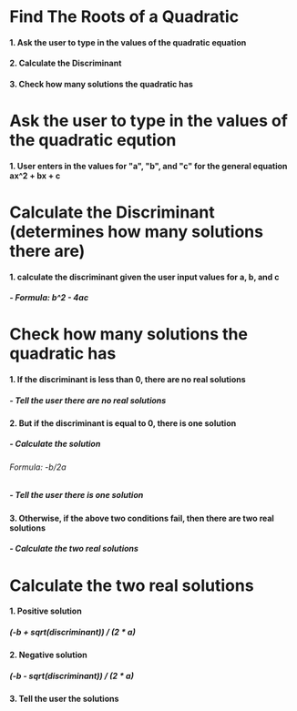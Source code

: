 # Find The Roots of a Quadratic
#### 1. Ask the user to type in the values of the quadratic equation
#### 2. Calculate the Discriminant
#### 3. Check how many solutions the quadratic has


# Ask the user to type in the values of the quadratic eqution
#### 1.  User enters in the values for "a", "b", and "c" for the general equation ax^2 + bx + c

# Calculate the Discriminant (determines how many solutions there are)
#### 1. calculate the discriminant given the user input values for a, b, and c
##### - Formula: b^2 - 4ac

# Check how many solutions the quadratic has
#### 1. If the discriminant is less than 0, there are no real solutions
##### - Tell the user there are no real solutions

#### 2. But if the discriminant is equal to 0, there is one solution
##### - Calculate the solution
###### Formula: -b/2a
##### - Tell the user there is one solution

#### 3. Otherwise, if the above two conditions fail, then there are two real solutions
##### - Calculate the two real solutions

# Calculate the two real solutions
#### 1. Positive solution
##### (-b + sqrt(discriminant)) / (2 * a)

#### 2. Negative solution
##### (-b - sqrt(discriminant)) / (2 * a)

#### 3. Tell the user the solutions